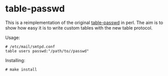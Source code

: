 # table-passwd

This is a reimplementation of the original
[table-passwd][orig-table-passwd] in perl.
The aim is to show how easy it is to write
custom tables with the new table protocol.

[orig-table-passwd]: https://github.com/OpenSMTPD/table-passwd

Usage:

	# /etc/mail/smtpd.conf
	table users passwd:"/path/to//passwd"

Installing:

	# make install
